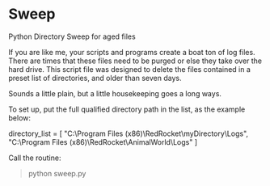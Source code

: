 # Sweep
Python Directory Sweep for aged files

If you are like me, your scripts and programs create a boat ton of log files. There are times that these files need to be purged or else they take over the hard drive. This script file was designed to delete the files contained in a preset list of directories, and older than seven days.

Sounds a little plain, but a little housekeeping goes a long ways.

To set up, put the full qualified directory path in the list, as the example below:

directory_list = [
    "C:\Program Files (x86)\RedRocket\myDirectory\Logs",
    "C:\Program Files (x86)\RedRocket\AnimalWorld\Logs"
]

Call the routine:
> python sweep.py


